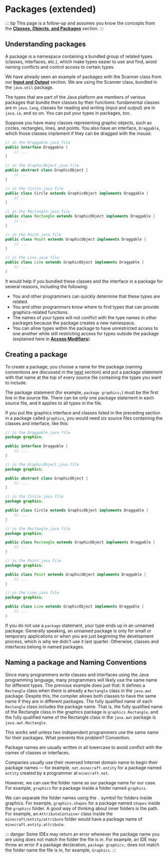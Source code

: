 # Packages (extended)

::: tip
This page is a follow-up and assumes you know the concepts from the [**Classes, Objects, and Packages**](../2/classes-objects-packages) section.
:::

## Understanding packages
A package is a namespace containing a bundled group of related types (classes, interfaces, etc.), which make types easier to use and find, avoid naming conflicts and control access to certain types.

We have already seen an example of packages with the Scanner class from our [**Input and Output**](../1/input-output) section. We are using the Scanner class, bundled in the `java.util` package. 

The types that are part of the Java platform are members of various packages that bundle their classes by their functions: fundamental classes are in `java.lang`, classes for reading and writing (input and output) are in `java.io`, and so on. You can put your types in packages, too.

Suppose you have many classes representing graphic objects, such as circles, rectangles, lines, and points. You also have an interface, `Draggable`, which those classes implement if they can be dragged with the mouse.

```java
// in the Draggable.java file
public interface Draggable {
    // ...
}

// in the GraphicObject.java file
public abstract class GraphicObject {
    // ...
}

// in the Circle.java file
public class Circle extends GraphicObject implements Draggable {
    // ...
}

// in the Rectangle.java file
public class Rectangle extends GraphicObject implements Draggable {
    // ...
}

// in the Point.java file
public class Point extends GraphicObject implements Draggable {
    // ...
}

// in the Line.java file
public class Line extends GraphicObject implements Draggable {
    // ...
}
```

It would help if you bundled these classes and the interface in a package for several reasons, including the following:
- You and other programmers can quickly determine that these types are related.
- You and other programmers know where to find types that can provide graphics-related functions.
- The names of your types will not conflict with the type names in other packages because the package creates a new namespace.
- You can allow types within the package to have unrestricted access to one another while still restricting access for types outside the package (explained here in [**Access Modifiers**](../2/oop#access-modifiers)).

## Creating a package
To create a package, you choose a name for the package (naming conventions are discussed in the [next](#naming-a-package-and-naming-conventions) section) and put a package statement with that name at the top of every source file containing the types you want to include.

The package statement (for example, `package graphics;`) must be the first line in the source file. There can be only one package statement in each source file, and it applies to all types in the file.

If you put the graphics interface and classes listed in the preceding section in a package called `graphics`, you would need six source files containing the classes and interface, like this:
```java
// in the Draggable.java file
package graphics;

public interface Draggable {
    // ...
}

// in the GraphicObject.java file
package graphics;

public abstract class GraphicObject {
    // ...
}

// in the Circle.java file
package graphics;

public class Circle extends GraphicObject implements Draggable {
    // ...
}

// in the Rectangle.java file
package graphics;

public class Rectangle extends GraphicObject implements Draggable {
    // ...
}

// in the Point.java file
package graphics;

public class Point extends GraphicObject implements Draggable {
    // ...
}

// in the Line.java file
package graphics;

public class Line extends GraphicObject implements Draggable {
    // ...
}
```

If you do not use a `package` statement, your type ends up in an unnamed package. Generally speaking, an unnamed package is only for small or temporary applications or when you are just beginning the development process, which is why we didn't use it last quarter. Otherwise, classes and interfaces belong in named packages.

## Naming a package and Naming Conventions
Since many programmers write classes and interfaces using the Java programming language, many programmers will likely use the same name for different types. The previous example does just that: It defines a `Rectangle` class when there is already a `Rectangle` class in the `java.awt` package. Despite this, the compiler allows both classes to have the same name if they are in different packages. The fully qualified name of each `Rectangle` class includes the package name. That is, the fully qualified name of the Rectangle class in the graphics package is `graphics.Rectangle`, and the fully qualified name of the Rectangle class in the `java.awt` package is `java.awt.Rectangle`.

This works well unless two independent programmers use the same name for their packages. What prevents this problem? Convention.

Package names are usually written in all lowercase to avoid conflict with the names of classes or interfaces.

Companies usually use their reversed Internet domain name to begin their package names — for example, `net.minecraft.entity` for a package named `entity` created by a programmer at `minecraft.net`.

However, we can use the folder name as our package name for our case. For example, `graphics` for a package inside a folder named `graphics`. 

We can separate the folder names using the `.` symbol for folders inside graphics. For example, `graphics.shapes` for a package named `shapes` inside the `graphics` folder. A good way of thinking about inner folders is the path. For example, an `AttributeContainer` class inside the `minecraft/entity/attribute` folder would have a package name of `minecraft.entity.attribute`.

::: danger
Some IDEs may return an error whenever the package name you are using does not match the folder the file is in. For example, an IDE may throw an error if a package declaration, `package graphics;` does not match the folder name the file is in, for example, `Graphics`. 
:::